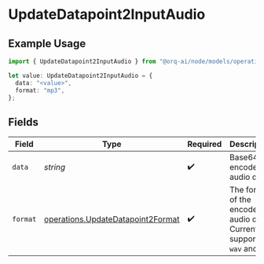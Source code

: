 # UpdateDatapoint2InputAudio

## Example Usage

```typescript
import { UpdateDatapoint2InputAudio } from "@orq-ai/node/models/operations";

let value: UpdateDatapoint2InputAudio = {
  data: "<value>",
  format: "mp3",
};
```

## Fields

| Field                                                                                  | Type                                                                                   | Required                                                                               | Description                                                                            |
| -------------------------------------------------------------------------------------- | -------------------------------------------------------------------------------------- | -------------------------------------------------------------------------------------- | -------------------------------------------------------------------------------------- |
| `data`                                                                                 | *string*                                                                               | :heavy_check_mark:                                                                     | Base64 encoded audio data.                                                             |
| `format`                                                                               | [operations.UpdateDatapoint2Format](../../models/operations/updatedatapoint2format.md) | :heavy_check_mark:                                                                     | The format of the encoded audio data. Currently supports `wav` and `mp3`.              |